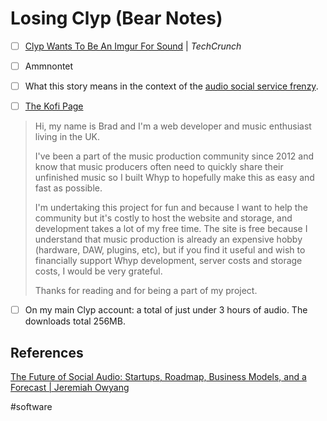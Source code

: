 # Losing Clyp (Bear Notes)
- [ ] [Clyp Wants To Be An Imgur For Sound](https://techcrunch.com/2015/02/06/clyp-wants-to-be-an-imgur-for-sound/) | *TechCrunch*

- [ ] Ammnontet

- [ ] What this story means in the context of the [audio social service frenzy](https://www.vox.com/recode/22311703/clubhouse-influencer-andreessen).

- [ ] [The Kofi Page](https://ko-fi.com/whypwebsite)
> Hi, my name is Brad and I'm a web developer and music enthusiast living in the UK.  
>   
> I've been a part of the music production community since 2012 and know that music producers often need to quickly share their unfinished music so I built Whyp to hopefully make this as easy and fast as possible.  
>   
> I'm undertaking this project for fun and because I want to help the community but it's costly to host the website and storage, and development takes a lot of my free time. The site is free because I understand that music production is already an expensive hobby (hardware, DAW, plugins, etc), but if you find it useful and wish to financially support Whyp development, server costs and storage costs, I would be very grateful.  
>   
> Thanks for reading and for being a part of my project.  

- [ ] On my main Clyp account: a total of just under 3 hours of audio. The downloads total 256MB.

## References
[The Future of Social Audio: Startups, Roadmap, Business Models, and a Forecast | Jeremiah Owyang](https://web-strategist.com/blog/2021/01/30/the-future-of-social-audio-startups-roadmap-business-models-and-a-forecast/)

#software